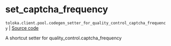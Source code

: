 # set_captcha_frequency
`toloka.client.pool.codegen_setter_for_quality_control_captcha_frequency` | [Source code](https://github.com/Toloka/toloka-kit/blob/v1.2.2/src/client/pool/__init__.py#L0)

A shortcut setter for quality_control.captcha_frequency


